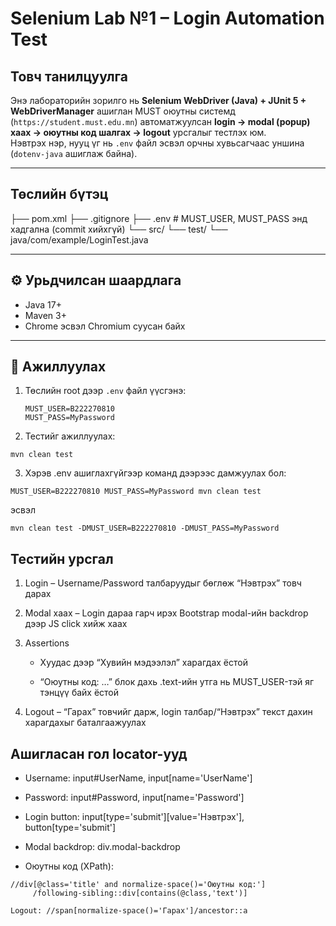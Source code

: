 # Selenium Lab №1 – Login Automation Test

## Товч танилцуулга

Энэ лабораторийн зорилго нь **Selenium WebDriver (Java) + JUnit 5 + WebDriverManager** ашиглан MUST оюутны системд (`https://student.must.edu.mn`) автоматжуулсан **login → modal (popup) хаах → оюутны код шалгах → logout** урсгалыг тестлэх юм.  
Нэвтрэх нэр, нууц үг нь `.env` файл эсвэл орчны хувьсагчаас уншина (`dotenv-java` ашиглаж байна).

---

## Төслийн бүтэц

├── pom.xml
├── .gitignore
├── .env # MUST_USER, MUST_PASS энд хадгална (commit хийхгүй)
└── src/
└── test/
└── java/com/example/LoginTest.java

---

## ⚙️ Урьдчилсан шаардлага

- Java 17+
- Maven 3+
- Chrome эсвэл Chromium суусан байх

---

## 🚀 Ажиллуулах

1. Төслийн root дээр `.env` файл үүсгэнэ:

   ```dotenv
   MUST_USER=B222270810
   MUST_PASS=MyPassword

   ```

2. Тестийг ажиллуулах:
```
mvn clean test
```

3. Хэрэв .env ашиглахгүйгээр команд дээрээс дамжуулах бол:
```
MUST_USER=B222270810 MUST_PASS=MyPassword mvn clean test
```
эсвэл
```
mvn clean test -DMUST_USER=B222270810 -DMUST_PASS=MyPassword
```
## Тестийн урсгал

1. Login – Username/Password талбаруудыг бөглөж “Нэвтрэх” товч дарах

2. Modal хаах – Login дараа гарч ирэх Bootstrap modal-ийн backdrop дээр JS click хийж хаах

3. Assertions

   - Хуудас дээр “Хувийн мэдээлэл” харагдах ёстой

   - “Оюутны код: …” блок дахь .text-ийн утга нь MUST_USER-тэй яг тэнцүү байх ёстой

4. Logout – “Гарах” товчийг дарж, login талбар/“Нэвтрэх” текст дахин харагдахыг баталгаажуулах

## Ашигласан гол locator-ууд

- Username: input#UserName, input[name='UserName']

- Password: input#Password, input[name='Password']

- Login button: input[type='submit'][value='Нэвтрэх'], button[type='submit']

- Modal backdrop: div.modal-backdrop

- Оюутны код (XPath):

```
//div[@class='title' and normalize-space()='Оюутны код:']
     /following-sibling::div[contains(@class,'text')]

Logout: //span[normalize-space()='Гарах']/ancestor::a
```
